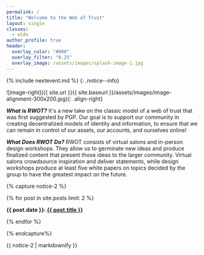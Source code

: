 ```yaml
---
permalink: /
title: "Welcome to the Web of Trust"
layout: single
classes:
  - wide
author_profile: true
header:
  overlay_color: "#000"
  overlay_filter: "0.25"
  overlay_image: /assets/images/splash-image-1.jpg
---
```


{% include nextevent.md %}
{: .notice--info}
 
![image-right]({{ site.url }}{{ site.baseurl }}/assets/images/image-alignment-300x200.jpg){: .align-right}

***What is RWOT?*** It's a new take on the classic model of a web of trust that was first suggested by PGP. Our goal is to support our community in creating decentralized models of identity and information, to ensure that we can remain in control of our assets, our accounts, and ourselves online!

***What Does RWOT Do?*** RWOT consists of virtual salons and in-person design workshops. They allow us to germinate new ideas and produce finalized content that present those ideas to the larger community. Virtual salons crowdsource inspiration and deliver statements, while design workshops produce at least five white papers on topics decided by the group to have the greatest impact on the future.

{% capture notice-2 %}

 {% for post in site.posts limit: 2 %}
 
  <b>{{ post.date }}: <a href="{{ post.url }}">{{ post.title }}</a></b><br>

{% endfor %}
  
{% endcapture%}

<div class="notice--info">{{ notice-2 | markdownify }}</div>


